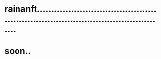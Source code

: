 # rainanft...................................................................................................
# soon..
